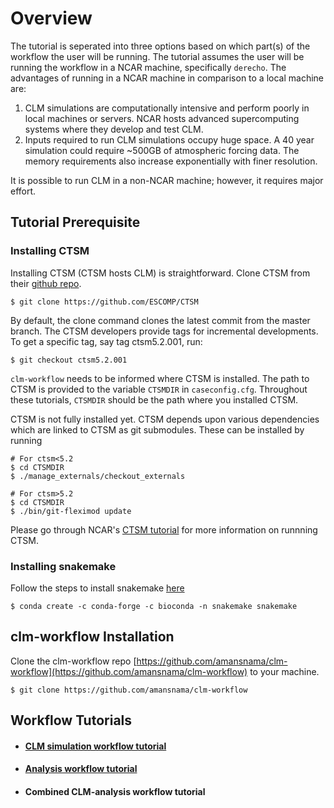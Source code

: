 # Overview

The tutorial is seperated into three options based on which part(s) of the workflow the user will be running. The tutorial assumes the user will be running the workflow in a NCAR machine, specifically `derecho`. The advantages of running in a NCAR machine in comparison to a local machine are:

1. CLM simulations are computationally intensive and perform poorly in local machines or servers. NCAR hosts advanced supercomputing systems where they develop and test CLM.
2. Inputs required to run CLM simulations occupy huge space. A 40 year simulation could require ~500GB of atmospheric forcing data. The memory requirements also increase exponentially with finer resolution.

It is possible to run CLM in a non-NCAR machine; however, it requires major effort.

## Tutorial Prerequisite

### Installing CTSM

Installing CTSM (CTSM hosts CLM) is straightforward. Clone CTSM from their [github repo](https://github.com/ESCOMP/CTSM).
```
$ git clone https://github.com/ESCOMP/CTSM
```
By default, the clone command clones the latest commit from the master branch. The CTSM developers provide tags for incremental developments. To get a specific tag, say tag ctsm5.2.001, run:

```
$ git checkout ctsm5.2.001
```

`clm-workflow` needs to be informed where CTSM is installed. The path to CTSM is provided to the variable `CTSMDIR` in `caseconfig.cfg`. Throughout these tutorials, `CTSMDIR` should be the path where you installed CTSM.

CTSM is not fully installed yet. CTSM depends upon various dependencies which are linked to CTSM as git submodules. These can be installed by running
```
# For ctsm<5.2
$ cd CTSMDIR
$ ./manage_externals/checkout_externals

# For ctsm>5.2
$ cd CTSMDIR
$ ./bin/git-fleximod update
```

Please go through NCAR's [CTSM tutorial](https://github.com/NCAR/CTSM-Tutorial) for more information on runnning CTSM.

### Installing snakemake 

Follow the steps to install snakemake [here](https://snakemake.readthedocs.io/en/stable/getting_started/installation.html.) 

```
$ conda create -c conda-forge -c bioconda -n snakemake snakemake
```

## clm-workflow Installation

Clone the clm-workflow repo [https://github.com/amansnama/clm-workflow](https://github.com/amansnama/clm-workflow) to your machine.

```
$ git clone https://github.com/amansnama/clm-workflow
```

## Workflow Tutorials

- #### [CLM simulation workflow tutorial](clm-sim-tutorial.md)
- #### [Analysis workflow tutorial](clm-analysis.md)
- #### Combined CLM-analysis workflow tutorial